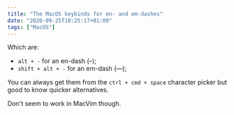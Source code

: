 ```yaml
---
title: "The MacOS keybinds for en- and em-dashes"
date: "2020-09-25T10:25:17+01:00"
tags: ["MacOS"]
---
```


Which are:

- `alt + -` for an en-dash (–);
- `shift + alt + -` for an em-dash (—);

You can always get them from the `ctrl + cmd + space` character picker but good
to know quicker alternatives.

Don't seem to work in MacVim though.
